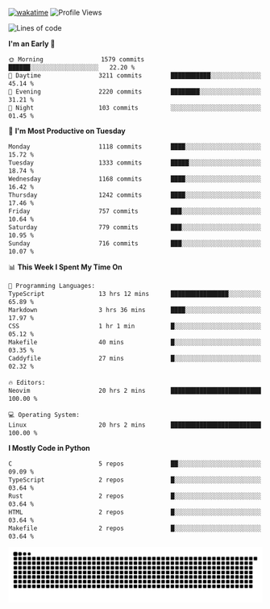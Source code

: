 [![wakatime](https://wakatime.com/badge/user/b920b284-3cde-4cd4-b72e-f7f22d050b16.svg)](https://wakatime.com/@b920b284-3cde-4cd4-b72e-f7f22d050b16)
![Profile Views](http://img.shields.io/badge/Profile%20Views-4586-blue)
<!--START_SECTION:waka-->
![Lines of code](https://img.shields.io/badge/From%20Hello%20World%20I%27ve%20Written-5.4%20million%20lines%20of%20code-blue)

**I'm an Early 🐤** 

```text
🌞 Morning                1579 commits        ██████░░░░░░░░░░░░░░░░░░░   22.20 % 
🌆 Daytime                3211 commits        ███████████░░░░░░░░░░░░░░   45.14 % 
🌃 Evening                2220 commits        ████████░░░░░░░░░░░░░░░░░   31.21 % 
🌙 Night                  103 commits         ░░░░░░░░░░░░░░░░░░░░░░░░░   01.45 % 
```
📅 **I'm Most Productive on Tuesday** 

```text
Monday                   1118 commits        ████░░░░░░░░░░░░░░░░░░░░░   15.72 % 
Tuesday                  1333 commits        █████░░░░░░░░░░░░░░░░░░░░   18.74 % 
Wednesday                1168 commits        ████░░░░░░░░░░░░░░░░░░░░░   16.42 % 
Thursday                 1242 commits        ████░░░░░░░░░░░░░░░░░░░░░   17.46 % 
Friday                   757 commits         ███░░░░░░░░░░░░░░░░░░░░░░   10.64 % 
Saturday                 779 commits         ███░░░░░░░░░░░░░░░░░░░░░░   10.95 % 
Sunday                   716 commits         ███░░░░░░░░░░░░░░░░░░░░░░   10.07 % 
```


📊 **This Week I Spent My Time On** 

```text
💬 Programming Languages: 
TypeScript               13 hrs 12 mins      ████████████████░░░░░░░░░   65.89 % 
Markdown                 3 hrs 36 mins       ████░░░░░░░░░░░░░░░░░░░░░   17.97 % 
CSS                      1 hr 1 min          █░░░░░░░░░░░░░░░░░░░░░░░░   05.12 % 
Makefile                 40 mins             █░░░░░░░░░░░░░░░░░░░░░░░░   03.35 % 
Caddyfile                27 mins             █░░░░░░░░░░░░░░░░░░░░░░░░   02.32 % 

🔥 Editors: 
Neovim                   20 hrs 2 mins       █████████████████████████   100.00 % 

💻 Operating System: 
Linux                    20 hrs 2 mins       █████████████████████████   100.00 % 
```

**I Mostly Code in Python** 

```text
C                        5 repos             ██░░░░░░░░░░░░░░░░░░░░░░░   09.09 % 
TypeScript               2 repos             █░░░░░░░░░░░░░░░░░░░░░░░░   03.64 % 
Rust                     2 repos             █░░░░░░░░░░░░░░░░░░░░░░░░   03.64 % 
HTML                     2 repos             █░░░░░░░░░░░░░░░░░░░░░░░░   03.64 % 
Makefile                 2 repos             █░░░░░░░░░░░░░░░░░░░░░░░░   03.64 % 
```




<!--END_SECTION:waka-->
![Snake animation](https://raw.githubusercontent.com/timmypidashev/timmypidashev/main/commits.svg)
